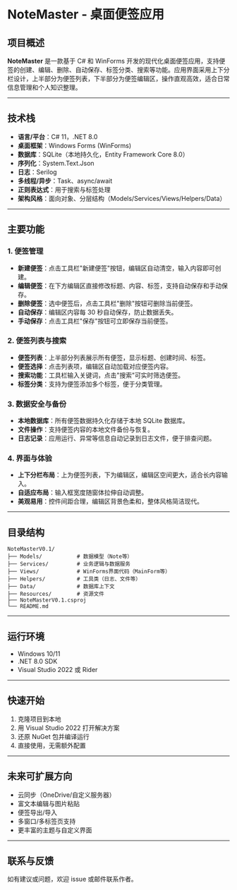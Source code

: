 # NoteMaster - 桌面便签应用

## 项目概述

**NoteMaster** 是一款基于 C# 和 WinForms 开发的现代化桌面便签应用，支持便签的创建、编辑、删除、自动保存、标签分类、搜索等功能。应用界面采用上下分栏设计，上半部分为便签列表，下半部分为便签编辑区，操作直观高效，适合日常信息管理和个人知识整理。

---

## 技术栈

- **语言/平台**：C# 11，.NET 8.0
- **桌面框架**：Windows Forms (WinForms)
- **数据库**：SQLite（本地持久化，Entity Framework Core 8.0）
- **序列化**：System.Text.Json
- **日志**：Serilog
- **多线程/异步**：Task、async/await
- **正则表达式**：用于搜索与标签处理
- **架构风格**：面向对象、分层结构（Models/Services/Views/Helpers/Data）

---

## 主要功能

### 1. 便签管理

- **新建便签**：点击工具栏"新建便签"按钮，编辑区自动清空，输入内容即可创建。
- **编辑便签**：在下方编辑区直接修改标题、内容、标签，支持自动保存和手动保存。
- **删除便签**：选中便签后，点击工具栏"删除"按钮可删除当前便签。
- **自动保存**：编辑区内容每 30 秒自动保存，防止数据丢失。
- **手动保存**：点击工具栏"保存"按钮可立即保存当前便签。

### 2. 便签列表与搜索

- **便签列表**：上半部分列表展示所有便签，显示标题、创建时间、标签。
- **便签选择**：点击列表项，编辑区自动加载对应便签内容。
- **搜索功能**：工具栏输入关键词，点击"搜索"可实时筛选便签。
- **标签分类**：支持为便签添加多个标签，便于分类管理。

### 3. 数据安全与备份

- **本地数据库**：所有便签数据持久化存储于本地 SQLite 数据库。
- **文件操作**：支持便签内容的本地文件备份与恢复。
- **日志记录**：应用运行、异常等信息自动记录到日志文件，便于排查问题。

### 4. 界面与体验

- **上下分栏布局**：上为便签列表，下为编辑区，编辑区空间更大，适合长内容输入。
- **自适应布局**：输入框宽度随窗体拉伸自动调整。
- **美观易用**：控件间距合理，编辑区背景色柔和，整体风格简洁现代。

---

## 目录结构

```
NoteMasterV0.1/
├── Models/           # 数据模型（Note等）
├── Services/         # 业务逻辑与数据服务
├── Views/            # WinForms界面代码（MainForm等）
├── Helpers/          # 工具类（日志、文件等）
├── Data/             # 数据库上下文
├── Resources/        # 资源文件
├── NoteMasterV0.1.csproj
└── README.md
```

---

## 运行环境

- Windows 10/11
- .NET 8.0 SDK
- Visual Studio 2022 或 Rider

---

## 快速开始

1. 克隆项目到本地
2. 用 Visual Studio 2022 打开解决方案
3. 还原 NuGet 包并编译运行
4. 直接使用，无需额外配置

---

## 未来可扩展方向

- 云同步（OneDrive/自定义服务器）
- 富文本编辑与图片粘贴
- 便签导出/导入
- 多窗口/多标签页支持
- 更丰富的主题与自定义界面

---

## 联系与反馈

如有建议或问题，欢迎 issue 或邮件联系作者。
